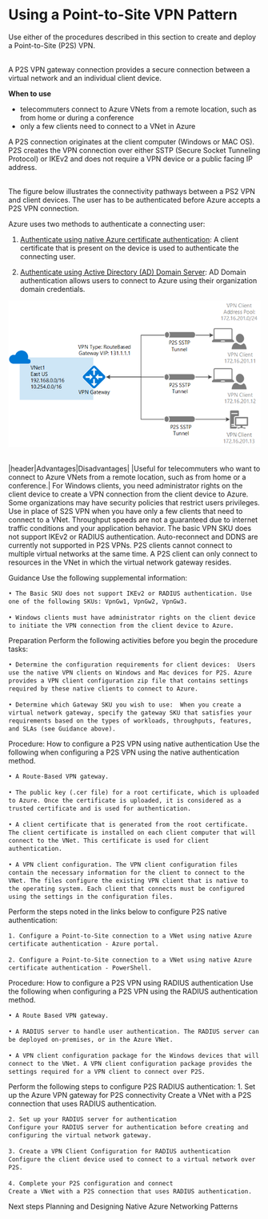 # Using a Point-to-Site VPN Pattern

Use either of the procedures described in this section to create and deploy a Point-to-Site (P2S) VPN. 
<br />
<br />

A P2S VPN gateway connection provides a secure connection between a virtual network and an individual client device. 

**When to use**
- telecommuters connect to Azure VNets from a remote location, such as from home or during a conference
- only a few clients need to connect to a VNet in Azure

A P2S connection originates at the client computer (Windows or MAC OS). P2S creates the VPN connection over either SSTP (Secure Socket Tunneling Protocol) or IKEv2 and does not require a VPN device or a public facing IP address.
<br />
<br />

The figure below illustrates the connectivity pathways between a PS2 VPN and client devices. The user has to be authenticated before Azure accepts a P2S VPN connection. 

Azure uses two methods to authenticate a connecting user:

1. [Authenticate using native Azure certificate authentication](https://docs.microsoft.com/en-us/azure/vpn-gateway/point-to-site-about#authenticate-using-native-azure-certificate-authentication):  A client certificate that is present on the device is used to authenticate the connecting user.
	
2. [Authenticate using Active Directory (AD) Domain Server](https://docs.microsoft.com/en-us/azure/vpn-gateway/point-to-site-about#authenticate-using-active-directory-ad-domain-server):  AD Domain authentication allows users to connect to Azure using their organization domain credentials. 

![P2S-VPN-Pattern](https://github.com/alvarovitta/Azure-Networking/blob/master/images/P2S-VPN-Pattern.png)
<br />
<br />

|header|Advantages|Disadvantages|
|Useful for telecommuters who want to connect to Azure VNets from a remote location, such as from home or a conference.| For Windows clients, you need administrator rights on the client device to create a VPN connection from the client device to Azure. Some organizations may have security policies that restrict users privileges.
Use in place of S2S VPN when you have only a few clients that need to connect to a VNet. 	Throughput speeds are not a guaranteed due to internet traffic conditions and your application behavior.
	The basic VPN SKU does not support IKEv2 or RADIUS authentication.
	Auto-reconnect and DDNS are currently not supported in P2S VPNs.
	P2S clients cannot connect to multiple virtual networks at the same time. A P2S client can only connect to resources in the VNet in which the virtual network gateway resides.


Guidance
Use the following supplemental information:

	• The Basic SKU does not support IKEv2 or RADIUS authentication. Use one of the following SKUs: VpnGw1, VpnGw2, VpnGw3. 
	
	• Windows clients must have administrator rights on the client device to initiate the VPN connection from the client device to Azure.



Preparation
Perform the following activities before you begin the procedure tasks: 
	
	• Determine the configuration requirements for client devices:  Users use the native VPN clients on Windows and Mac devices for P2S. Azure provides a VPN client configuration zip file that contains settings required by these native clients to connect to Azure.
	
	• Determine which Gateway SKU you wish to use:  When you create a virtual network gateway, specify the gateway SKU that satisfies your requirements based on the types of workloads, throughputs, features, and SLAs (see Guidance above).


Procedure:  How to configure a P2S VPN using native authentication
Use the following when configuring a P2S VPN using the native authentication method.

	• A Route-Based VPN gateway.
	
	• The public key (.cer file) for a root certificate, which is uploaded to Azure. Once the certificate is uploaded, it is considered as a trusted certificate and is used for authentication.
	
	• A client certificate that is generated from the root certificate. The client certificate is installed on each client computer that will connect to the VNet. This certificate is used for client authentication.
	
	• A VPN client configuration. The VPN client configuration files contain the necessary information for the client to connect to the VNet. The files configure the existing VPN client that is native to the operating system. Each client that connects must be configured using the settings in the configuration files.


Perform the steps noted in the links below to configure P2S native authentication:

	1. Configure a Point-to-Site connection to a VNet using native Azure certificate authentication - Azure portal.
	
	2. Configure a Point-to-Site connection to a VNet using native Azure certificate authentication - PowerShell.



Procedure:  How to configure a P2S VPN using RADIUS authentication
Use the following when configuring a P2S VPN using the RADIUS authentication method.

	• A Route Based VPN gateway.
	
	• A RADIUS server to handle user authentication. The RADIUS server can be deployed on-premises, or in the Azure VNet.
	
	• A VPN client configuration package for the Windows devices that will connect to the VNet. A VPN client configuration package provides the settings required for a VPN client to connect over P2S.

Perform the following steps to configure P2S RADIUS authentication:
	1. Set up the Azure VPN gateway for P2S connectivity
	Create a VNet with a P2S connection that uses RADIUS authentication.
	
	2. Set up your RADIUS server for authentication
	Configure your RADIUS server for authentication before creating and configuring the virtual network gateway.
	
	3. Create a VPN Client Configuration for RADIUS authentication
	Configure the client device used to connect to a virtual network over P2S. 
	
	4. Complete your P2S configuration and connect
	Create a VNet with a P2S connection that uses RADIUS authentication. 
	


Next steps
Planning and Designing Native Azure Networking Patterns

